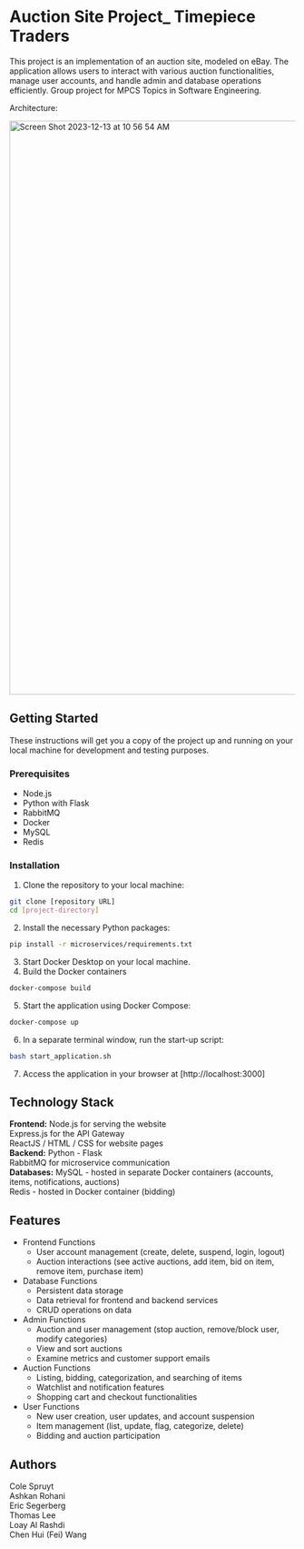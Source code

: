 # Auction Site Project_ Timepiece Traders

This project is an implementation of an auction site, modeled on eBay. The application allows users to interact with various auction functionalities, manage user accounts, and handle admin and database operations efficiently. Group project for MPCS Topics in Software Engineering.

Architecture:

<img width="1009" alt="Screen Shot 2023-12-13 at 10 56 54 AM" src="https://github.com/esegerberg3112/auction-site/assets/61920056/b9cce8c6-ade6-49b7-b980-f5114ab0c16a">

## Getting Started

These instructions will get you a copy of the project up and running on your local machine for development and testing purposes.

### Prerequisites

- Node.js
- Python with Flask
- RabbitMQ
- Docker
- MySQL
- Redis

### Installation

1. Clone the repository to your local machine:

```bash
git clone [repository URL]
cd [project-directory]
```
2. Install the necessary Python packages:
```bash
pip install -r microservices/requirements.txt
```
3. Start Docker Desktop on your local machine.
4. Build the Docker containers
```bash
docker-compose build
```
5. Start the application using Docker Compose:
```bash
docker-compose up
```
6. In a separate terminal window, run the start-up script:
```bash
bash start_application.sh
```
7. Access the application in your browser at [http://localhost:3000]


## Technology Stack
**Frontend:**
Node.js for serving the website  
Express.js for the API Gateway  
ReactJS / HTML / CSS for website pages  
**Backend:**
Python - Flask  
RabbitMQ for microservice communication  
**Databases:**
MySQL - hosted in separate Docker containers (accounts, items, notifications, auctions)  
Redis - hosted in Docker container (bidding)  

## Features
- Frontend Functions
  - User account management (create, delete, suspend, login, logout)
  - Auction interactions (see active auctions, add item, bid on item, remove item, purchase item)
- Database Functions
  - Persistent data storage
  - Data retrieval for frontend and backend services
  - CRUD operations on data
- Admin Functions
  - Auction and user management (stop auction, remove/block user, modify categories)
  - View and sort auctions
  - Examine metrics and customer support emails
- Auction Functions
  - Listing, bidding, categorization, and searching of items
  - Watchlist and notification features
  - Shopping cart and checkout functionalities
- User Functions
  - New user creation, user updates, and account suspension
  - Item management (list, update, flag, categorize, delete)
  - Bidding and auction participation

## Authors
Cole Spruyt  
Ashkan Rohani  
Eric Segerberg  
Thomas Lee  
Loay Al Rashdi  
Chen Hui (Fei) Wang  
